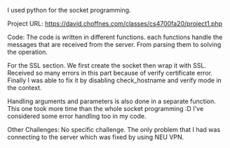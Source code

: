 I used python for the socket programming.

Project URL: https://david.choffnes.com/classes/cs4700fa20/project1.php

Code:
The code is written in different functions. each functions handle the messages that are received from the server.
From parsing them to solving the operation.

For the SSL section. We first create the socket then wrap it with SSL. Received so many errors in this part because of verify certificate error.
Finally I was able to fix it by disabling check_hostname and verify mode in the context.

Handling arguments and parameters is also done in a separate function.
This one took more time than the whole socket programming :D
I've considered some error handling too in my code.
 

Other Challenges:
No specific challenge. The only problem that I had was connecting to the server which was fixed by using NEU VPN.
